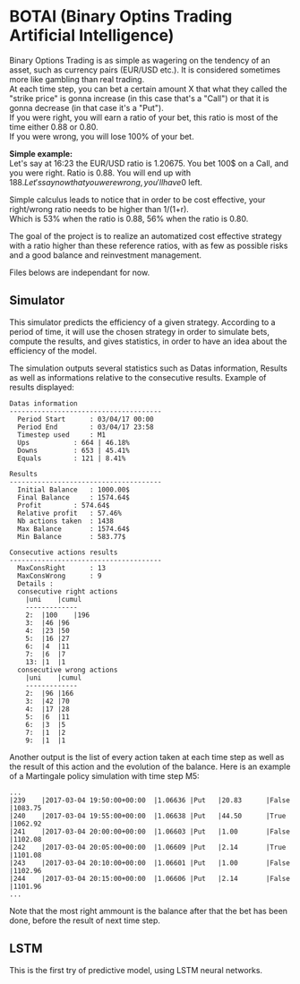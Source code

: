 # BOTAI (Binary Optins Trading Artificial Intelligence)
Binary Options Trading is as simple as wagering on the tendency of an asset, such as currency pairs (EUR/USD etc.). It is considered sometimes more like gambling than real trading.  
At each time step, you can bet a certain amount X that  what they called the "strike price" is gonna increase (in this case that's a "Call") or that it is gonna decrease (in that case it's a "Put").  
If you were right, you will earn a ratio of your bet, this ratio is most of the time either 0.88 or 0.80.  
If you were wrong, you will lose 100% of your bet.  


**Simple example:**  
Let's say at 16:23 the EUR/USD ratio is 1.20675. You bet 100$ on a Call, and you were right. Ratio is 0.88. You will end up with 188$. Let's say now that you were wrong, you'll have 0$ left.  

Simple calculus leads to notice that in order to be cost effective, your right/wrong ratio needs to be higher than 1/(1+r).  
Which is 53% when the ratio is 0.88, 56% when the ratio is 0.80.  

The goal of the project is to realize an automatized cost effective strategy with a ratio higher than these reference ratios, with as few as possible risks and a good balance and reinvestment management.

Files belows are independant for now.  


## Simulator
This simulator predicts the efficiency of a given strategy. According to a period of time, it will use the chosen strategy in order to simulate bets, compute the results, and gives statistics, in order to have an idea about the efficiency of the model.

The simulation outputs several statistics such as Datas information, Results as well as informations relative to the consecutive results. Example of results displayed:
```
Datas information
--------------------------------------
  Period Start		: 03/04/17 00:00
  Period End		: 03/04/17 23:58
  Timestep used		: M1
  Ups			: 664 | 46.18%
  Downs			: 653 | 45.41%
  Equals		: 121 | 8.41%

Results
--------------------------------------
  Initial Balance	: 1000.00$
  Final Balance		: 1574.64$
  Profit		: 574.64$
  Relative profit	: 57.46%
  Nb actions taken	: 1438
  Max Balance		: 1574.64$
  Min Balance		: 583.77$

Consecutive actions results
--------------------------------------
  MaxConsRight		: 13
  MaxConsWrong		: 9
  Details :
  consecutive right actions
   	|uni	|cumul
   	-------------
    2:	|100	|196
    3:	|46	|96
    4:	|23	|50
    5:	|16	|27
    6:	|4	|11
    7:	|6	|7
    13:	|1	|1
  consecutive wrong actions
   	|uni	|cumul
   	-------------
    2:	|96	|166
    3:	|42	|70
    4:	|17	|28
    5:	|6	|11
    6:	|3	|5
    7:	|1	|2
    9:	|1	|1
```

Another output is the list of every action taken at each time step as well as the result of this action and the evolution of the balance. Here is an example of a Martingale policy simulation with time step M5:
```
...
|239	|2017-03-04 19:50:00+00:00	|1.06636 |Put	|20.83		|False	|1083.75
|240	|2017-03-04 19:55:00+00:00	|1.06638 |Put	|44.50		|True	|1062.92
|241	|2017-03-04 20:00:00+00:00	|1.06603 |Put	|1.00		|False	|1102.08
|242	|2017-03-04 20:05:00+00:00	|1.06609 |Put	|2.14		|True	|1101.08
|243	|2017-03-04 20:10:00+00:00	|1.06601 |Put	|1.00		|False	|1102.96
|244	|2017-03-04 20:15:00+00:00	|1.06606 |Put	|2.14		|False	|1101.96
...
```
Note that the most right ammount is the balance after that the bet has been done, before the result of next time step.

## LSTM
This is the first try of predictive model, using LSTM neural networks.
